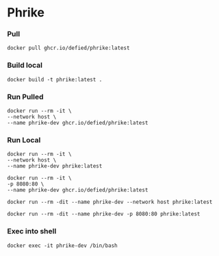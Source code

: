 # Phrike

### Pull
```
docker pull ghcr.io/defied/phrike:latest
```

### Build local
```
docker build -t phrike:latest .
```

### Run Pulled
```
docker run --rm -it \
--network host \
--name phrike-dev ghcr.io/defied/phrike:latest
```

### Run Local
```
docker run --rm -it \
--network host \
--name phrike-dev phrike:latest
```
```
docker run --rm -it \
-p 8080:80 \
--name phrike-dev ghcr.io/defied/phrike:latest
```
```
docker run --rm -dit --name phrike-dev --network host phrike:latest
```
```
docker run --rm -dit --name phrike-dev -p 8080:80 phrike:latest
```
### Exec into shell
```
docker exec -it phrike-dev /bin/bash
```